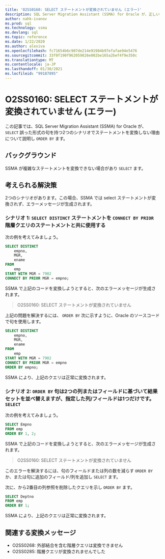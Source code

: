 ```yaml
---
title: 'O2SS0160: SELECT ステートメントが変換されていません (エラー)'
description: SQL Server Migration Assistant (SSMA) for Oracle が、正しい形式の ORDER BY 句を持つ2つのシナリオで SELECT ステートメントを変換しない理由について説明します。
author: nahk-ivanov
ms.prod: sql
ms.technology: ssma
ms.devlang: sql
ms.topic: reference
ms.date: 1/22/2020
ms.author: alexiva
ms.openlocfilehash: fc71654b6c907de214e91984b97efafae94e5476
ms.sourcegitcommit: 33f0f190f962059826e002be165a2bef4f9e350c
ms.translationtype: MT
ms.contentlocale: ja-JP
ms.lasthandoff: 01/30/2021
ms.locfileid: "99187895"
---
```

# <a name="o2ss0160-select-statement-not-converted-error"></a>O2SS0160: SELECT ステートメントが変換されていません (エラー)

この記事では、SQL Server Migration Assistant (SSMA) for Oracle が、 `SELECT` 誤った形式の句を持つ2つのシナリオでステートメントを変換しない理由について説明し `ORDER BY` ます。

## <a name="background"></a>バックグラウンド

SSMA が複雑なステートメントを変換できない場合があり `SELECT` ます。

## <a name="possible-remedies"></a>考えられる解決策

2つのシナリオがあります。この場合、SSMA では select ステートメントが変換されず、エラーメッセージが生成されます。

### <a name="scenario-1-select-distinct-statement-is-used-with-connect-by-prior-statement-in-the-hierarchical-query"></a>シナリオ 1: `SELECT DISTINCT` ステートメントを `CONNECT BY PRIOR` 階層クエリのステートメントと共に使用する

次の例を考えてみましょう。

```sql
SELECT DISTINCT
    empno,
    MGR,
    ename
FROM
    emp
START WITH MGR = 7902
CONNECT BY PRIOR MGR = empno;
```

SSMA で上記のコードを変換しようとすると、次のエラーメッセージが生成されます。

> O2SS0160: SELECT ステートメントが変換されていません

上記の問題を解決するには、 `ORDER BY` 次に示すように、Oracle のソースコードで句を使用します。

```sql
SELECT DISTINCT
    empno,
    MGR,
    ename
FROM
    emp
START WITH MGR = 7902
CONNECT BY PRIOR MGR = empno
ORDER BY empno;
```

SSMA により、上記のクエリは正常に変換されます。

### <a name="scenario-2-order-by-clause-sorts-the-result-set-based-on-the-two-columnsfields-but-you-have-specified-only-one-columnfield-in-select-clause"></a>シナリオ 2: `ORDER BY` 句は2つの列またはフィールドに基づいて結果セットを並べ替えますが、指定した列/フィールドは1つだけです。 `SELECT`

次の例を考えてみましょう。

```sql
SELECT Empno
FROM emp
ORDER BY 1, 2;
```

SSMA で上記のコードを変換しようとすると、次のエラーメッセージが生成されます。

> O2SS0160: SELECT ステートメントが変換されていません

このエラーを解決するには、句のフィールドまたは列の数を減らす `ORDER BY` か、または句に追加のフィールド/列を追加し `SELECT` ます。

次に、から2番目の列参照を削除したクエリを示し `ORDER BY` ます。

```sql
SELECT Deptno
FROM emp
ORDER BY 1;
```

SSMA により、上記のクエリは正常に変換されます。

## <a name="related-conversion-messages"></a>関連する変換メッセージ

* O2SS0268: 外部結合を含む階層クエリは変換できません
* O2SS0285: 階層クエリが変換されませんでした
